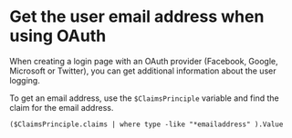# Get the user email address when using OAuth

When creating a login page with an OAuth provider \(Facebook, Google, Microsoft or Twitter\), you can get additional information about the user logging.

To get an email address, use the `$ClaimsPrinciple` variable and find the claim for the email address.

```text
($ClaimsPrinciple.claims | where type -like "*emailaddress" ).Value
```

